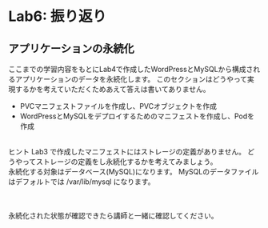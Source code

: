 # Lab6: 振り返り

## アプリケーションの永続化
ここまでの学習内容をもとにLab4で作成したWordPressとMySQLから構成されるアプリケーションのデータを永続化します。 このセクションはどうやって実現するかを考えていただくためあえて答えは書いてありません。

* PVCマニフェストファイルを作成し、PVCオブジェクトを作成<br>
* WordPressとMySQLをデプロイするためのマニフェストを作成し、Podを作成<br>

<br>
ヒント Lab3 で作成したマニフェストにはストレージの定義がありません。 どうやってストレージの定義をし永続化するかを考えてみましょう。<br>
 永続化する対象はデータベース(MySQL)になります。 MySQLのデータファイルはデフォルトでは /var/lib/mysql になります。<br>



 <br>
 <br>

永続化された状態が確認できたら講師と一緒に確認してください。

